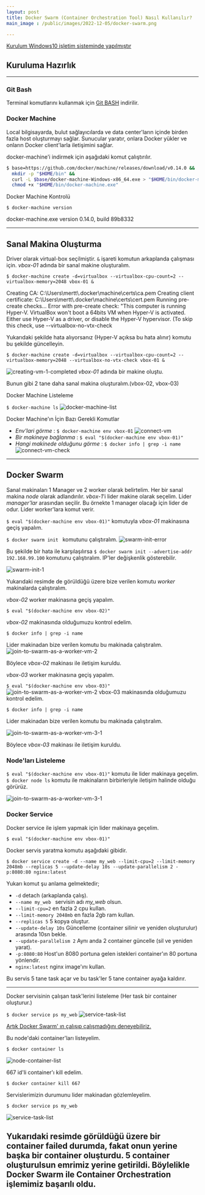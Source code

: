 ```yaml
---
layout: post
title: Docker Swarm (Container Orchestration Tool) Nasıl Kullanılır?
main_image : /public/images/2022-12-05/docker-swarm.png

---
```


<ins>Kurulum Windows10 işletim sisteminde yapılmıştır<ins>

## Kuruluma Hazırlık ##
---

### Git Bash ###
Terminal komutlarını kullanmak için [Git BASH](https://gitforwindows.org/) indirilir.
 

### Docker Machine ###
Local bilgisayarda, bulut sağlayıcılarda ve data center'ların içinde birden fazla host oluşturmayı sağlar.
Sunucular yaratır, onlara Docker yükler ve onların Docker client'larla iletişimini sağlar.

docker-machine'i indirmek için aşağıdaki komut çalıştırılır.

``` bash
$ base=https://github.com/docker/machine/releases/download/v0.14.0 &&
  mkdir -p "$HOME/bin" &&
  curl -L $base/docker-machine-Windows-x86_64.exe > "$HOME/bin/docker-machine.exe" &&
  chmod +x "$HOME/bin/docker-machine.exe"

```
  
Docker Machine Kontrolü

`$ docker-machine version`

<span class="result">docker-machine.exe version 0.14.0, build 89b8332</span>

---

## Sanal Makina Oluşturma ##
 Driver olarak virtual-box seçilmiştir. `&` işareti komutun arkaplanda çalışması için. *vbox-01* adında bir sanal makine oluşturalım.

`$ docker-machine create -d=virtualbox --virtualbox-cpu-count=2 --virtualbox-memory=2048 vbox-01 &`

<span class="result">
Creating CA: C:\Users\mertt\.docker\machine\certs\ca.pem
Creating client certificate: C:\Users\mertt\.docker\machine\certs\cert.pem
Running pre-create checks...
Error with pre-create check: "This computer is running Hyper-V. VirtualBox won't boot a 64bits VM when Hyper-V is activated. Either use Hyper-V as a driver, or disable the Hyper-V hypervisor. (To skip this check, use --virtualbox-no-vtx-check</span>

Yukarıdaki şekilde hata alıyorsanız (Hyper-V açıksa bu hata alınır) komutu bu şekilde güncelleyin.

 `$ docker-machine create -d=virtualbox --virtualbox-cpu-count=2 --virtualbox-memory=2048 --virtualbox-no-vtx-check vbox-01 &`

![creating-vm-1-completed]({{site.baseurl}}/public/images/2022-12-05/creating-vm-1-completed.PNG)
*vbox-01* adında bir makine oluştu.

Bunun gibi 2 tane daha sanal makina oluşturalım.(vbox-02, vbox-03)

Docker Machine Listeleme

`$ docker-machine ls`
![docker-machine-list]({{site.baseurl}}/public/images/2022-12-05/docker-machine-list.PNG)

Docker Machine'ın İçin Bazı Gerekli Komutlar
- *Env'lari görme* : `$ docker-machine env vbox-01`
![connect-vm]({{site.baseurl}}/public/images/2022-12-05/connect-vm.PNG)
- *Bir  makineye bağlanma* : `$ eval "$(docker-machine env vbox-01)"`
- *Hangi makinede olduğunu görme* : `$ docker info | grep -i name`
![connect-vm-check]({{site.baseurl}}/public/images/2022-12-05/connect-vm-check.PNG)

---

## Docker Swarm ##
Sanal makinaları 1 Manager ve 2 worker olarak belirtelim. Her bir sanal makina *node* olarak adlandırılır.
*vbox-1*'i lider makine olarak seçelim. Lider *manager'lar* arasından seçilir. Bu örnekte 1 manager olacağı için lider de odur. Lider worker'lara komut verir.

`$ eval "$(docker-machine env vbox-01)"` komutuyla *vbox-01* makinasına geçiş yapalım.

`$ docker swarm init ` komutunu çalıştıralım.
![swarm-init-error]({{site.baseurl}}/public/images/2022-12-05/swarm-init.PNG)

Bu şekilde bir hata ile karşılaşılırsa `$ docker swarm init --advertise-addr 192.168.99.100` komutunu çalıştıralım. IP'ler değişkenlik gösterebilir.

![swarm-init-1]({{site.baseurl}}/public/images/2022-12-05/swarm-init-1.PNG)

Yukarıdaki resimde de görüldüğü üzere bize verilen komutu *worker* makinalarda çalıştıralım.

*vbox-02* worker makinasına geçiş yapalım. 

`$ eval "$(docker-machine env vbox-02)"`

*vbox-02* makinasında olduğumuzu kontrol edelim.

`$ docker info | grep -i name`

 Lider makinadan bize verilen komutu bu makinada çalıştıralım.
![join-to-swarm-as-a-worker-vm-2]({{site.baseurl}}/public/images/2022-12-05/join-to-swarm-as-a-worker-vm-2.PNG)

Böylece *vbox-02* makinası ile iletişim kuruldu.


*vbox-03* worker makinasına geçiş yapalım. 

`$ eval "$(docker-machine env vbox-03)"`
![join-to-swarm-as-a-worker-vm-2]({{site.baseurl}}/public/images/2022-12-05/join-to-swarm-as-a-worker-vm-3.PNG)
vbox-03 makinasında olduğumuzu kontrol edelim.

`$ docker info | grep -i name`

Lider makinadan bize verilen komutu bu makinada çalıştıralım.

![join-to-swarm-as-a-worker-vm-3-1]({{site.baseurl}}/public/images/2022-12-05/join-to-swarm-as-a-worker-vm-3-1.PNG)
 
Böylece *vbox-03* makinası ile iletişim kuruldu.


### Node'ları Listeleme ###
`$ eval "$(docker-machine env vbox-01)"` komutu ile lider makinaya geçelim.
`$ docker node ls` komutu ile makinaların birbirleriyle iletişim halinde olduğu görürüz.

![join-to-swarm-as-a-worker-vm-3-1]({{site.baseurl}}/public/images/2022-12-05/see-node-list.PNG)


### Docker Service ###

Docker service ile işlem yapmak için lider makinaya geçelim.

`$ eval "$(docker-machine env vbox-01)"`

Docker servis yaratma komutu aşağıdaki gibidir.

`$ docker service create -d --name my_web --limit-cpu=2 --limit-memory 2048mb --replicas 5 --update-delay 10s --update-parallelism 2 -p:8080:80 nginx:latest`

Yukarı komut şu anlama gelmektedir;
- `-d` detach (arkaplanda çalış).
- `--name my_web ` servisin adı *my_web* olsun.
- `--limit-cpu=2` en fazla 2 cpu kullan.
- `--limit-memory 2048mb` en fazla 2gb ram kullan.
- `--replicas 5` 5 kopya oluştur.
- `--update-delay 10s` Güncelleme (container silinir ve yeniden oluşturulur) arasında 10sn bekle.
- `--update-parallelism 2` Aynı anda 2 container güncelle (sil ve yeniden yarat).
- `-p:8080:80` Host'un 8080 portuna gelen istekleri container'ın 80 portuna yönlendir.
- `nginx:latest` nginx image'ını kullan.

Bu servis 5 tane task açar ve bu task'ler 5 tane container ayağa kaldırır.

---
Docker servisinin çalışan task'lerini listeleme (Her task bir container oluşturur.)

`$ docker service ps my_web`
![service-task-list]({{site.baseurl}}/public/images/2022-12-05/service-task-list.PNG)


<ins>Artık Docker Swarm' ın çalışıp çalışmadığını deneyebiliriz.<ins>

Bu node'daki container'ları listeyelim.

`$ docker container ls`

![node-container-list]({{site.baseurl}}/public/images/2022-12-05/node-uzerindeki-cont-list.PNG)


667 id'li container'ı kill edelim.

`$ docker container kill 667`

Servislerimizin durumunu lider makinadan gözlemleyelim.

`$ docker service ps my_web`

![service-task-list]({{site.baseurl}}/public/images/2022-12-05/node-uzerindeki-cont-list_kill-and-create_new_cont.PNG)

Yukarıdaki resimde görüldüğü üzere bir container failed durumda, fakat onun yerine başka bir container oluşturdu. 
5 container oluşturulsun emrimiz yerine getirildi.
Böylelikle Docker Swarm ile Container Orchestration işlemimiz başarılı oldu.
---

